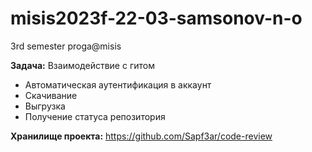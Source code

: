 # misis2023f-22-03-samsonov-n-o
3rd semester proga@misis

__Задача:__ Взаимодействие с гитом
* Автоматическая аутентификация в аккаунт
* Скачивание
* Выгрузка
* Получение статуса репозитория

__Хранилище проекта:__ https://github.com/Sapf3ar/code-review

